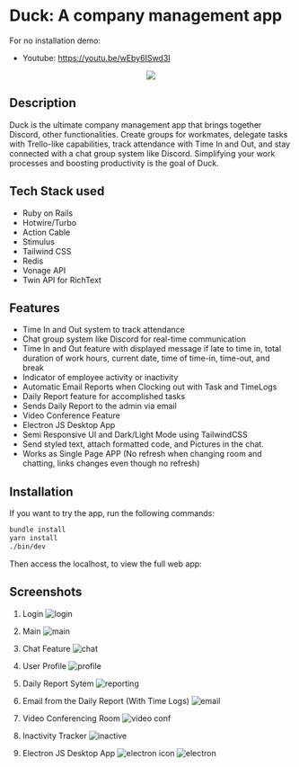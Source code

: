 # Duck: A company management app

For no installation demo: 
  - Youtube: https://youtu.be/wEby6ISwd3I

<p align="center">
  <img src="https://github.com/ceejpineda/duck-v3/assets/57590361/d1727f51-51ef-4a36-b2a2-95ee359444d6">
</p>

## Description

Duck is the ultimate company management app that brings together Discord, other functionalities. Create groups for workmates, delegate tasks with Trello-like capabilities, track attendance with Time In and Out, and stay connected with a chat group system like Discord. Simplifying your work processes and boosting productivity is the goal of Duck.

## Tech Stack used

  - Ruby on Rails
  - Hotwire/Turbo
  - Action Cable
  - Stimulus
  - Tailwind CSS
  - Redis
  - Vonage API
  - Twin API for RichText

## Features
  
  - Time In and Out system to track attendance
  - Chat group system like Discord for real-time communication
  - Time In and Out feature with displayed message if late to time in, total duration of work hours, current date, time of time-in, time-out, and break
  - Indicator of employee activity or inactivity
  - Automatic Email Reports when Clocking out with Task and TimeLogs
  - Daily Report feature for accomplished tasks
  - Sends Daily Report to the admin via email
  - Video Conference Feature
  - Electron JS Desktop App
  - Semi Responsive UI and Dark/Light Mode using TailwindCSS
  - Send styled text, attach formatted code, and Pictures in the chat.
  - Works as Single Page APP (No refresh when changing room and chatting, links changes even though no refresh)


## Installation

If you want to try the app, run the following commands:

```sh
bundle install
yarn install
./bin/dev
```
Then access the localhost, to view the full web app:

## Screenshots

1. Login
![login](https://github.com/ceejpineda/duck-v3/assets/57590361/8570d5ad-fa49-4f92-9b6e-25483a003364)

2. Main 
![main](https://github.com/ceejpineda/duck-v3/assets/57590361/54db5fde-0403-432d-81a9-ff560e9fd3b7)

3. Chat Feature
![chat](https://github.com/ceejpineda/duck-v3/assets/57590361/d279838a-8d21-4162-807b-111041423615)

4. User Profile
![profile](https://github.com/ceejpineda/duck-v3/assets/57590361/b75c825b-d545-45bd-a735-c8c39c8cdd8f)

5. Daily Report Sytem
![reporting](https://github.com/ceejpineda/duck-v3/assets/57590361/f97d3acc-2d64-4c33-9f7e-8d96f93272e5)

6. Email from the Daily Report (With Time Logs)
![email](https://github.com/ceejpineda/duck-v3/assets/57590361/4ee23b73-4c64-4c0e-b0d1-1b49eee39d0f)

7. Video Conferencing Room
![video conf](https://github.com/ceejpineda/duck-v3/assets/57590361/e97611ff-f069-46d5-b5a4-5b21c10d5b35)

8. Inactivity Tracker
![inactive](https://github.com/ceejpineda/duck-v3/assets/57590361/752d66ae-fb8a-486e-82c9-d7839e417fc2)

9. Electron JS Desktop App
![electron icon](https://github.com/ceejpineda/duck-v3/assets/57590361/9fe5ac4e-b186-451b-9714-bf9104ffc8e1)
![electron](https://github.com/ceejpineda/duck-v3/assets/57590361/37fbc3ed-da19-44d6-b0c8-e22bb42f4e9d)
